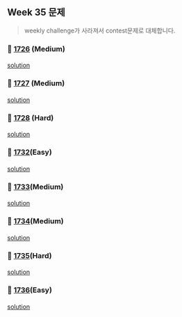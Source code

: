 ## Week 35 문제 
> weekly challenge가 사라져서 contest문제로 대체합니다.

### 👀 [1726](https://leetcode.com/problemset/all/?search=1726&page=1) (Medium)
####
[solution]()
####
### 👀 [1727](https://leetcode.com/problemset/all/?search=1727&page=1) (Medium)
####
[solution]()
####
### 👀 [1728](https://leetcode.com/problemset/all/?search=1728&page=1) (Hard)
####
[solution]()
####
### 👀 [1732](https://leetcode.com/problemset/all/?search=1732&page=1)(Easy)
####
[solution]()
####
### 👀 [1733](https://leetcode.com/problemset/all/?search=1733&page=1)(Medium)
####
[solution]()
####
### 👀 [1734](https://leetcode.com/problemset/all/?search=1734&page=1)(Medium)
####
[solution]()
####
### 👀 [1735](https://leetcode.com/problemset/all/?search=1735&page=1)(Hard)
####
[solution]()
####
### 👀 [1736](https://leetcode.com/problemset/all/?search=1736&page=1)(Easy)
####
[solution]()
####

